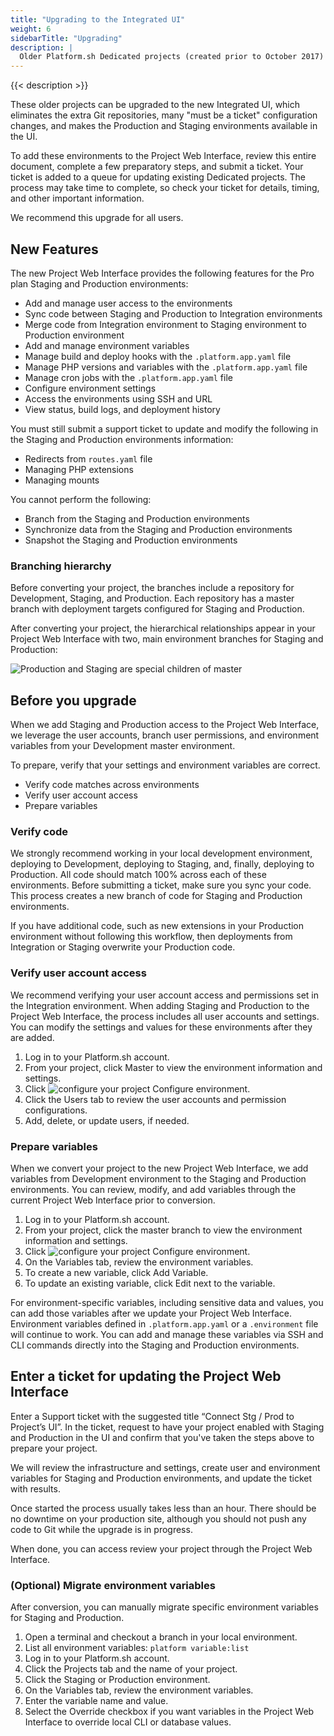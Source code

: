 ```yaml
---
title: "Upgrading to the Integrated UI"
weight: 6
sidebarTitle: "Upgrading"
description: |
  Older Platform.sh Dedicated projects (created prior to October 2017) used a separate Git repository for Production and Staging.  That also necessitated running most configuration changes through a ticket, and maintaining separate SSH credentials for each environment.
---
```


{{< description >}}

These older projects can be upgraded to the new Integrated UI, which eliminates the extra Git repositories, many "must be a ticket" configuration changes, and makes the Production and Staging environments available in the UI.

To add these environments to the Project Web Interface, review this entire document, complete a few preparatory steps, and submit a ticket. Your ticket is added to a queue for updating existing Dedicated projects.  The process may take time to complete, so check your ticket for details, timing, and other important information.

We recommend this upgrade for all users.

## New Features

The new Project Web Interface provides the following features for the Pro plan Staging and Production environments:

* Add and manage user access to the environments
* Sync code between Staging and Production to Integration environments
* Merge code from Integration environment to Staging environment to Production environment
* Add and manage environment variables
* Manage build and deploy hooks with the `.platform.app.yaml` file
* Manage PHP versions and variables with the `.platform.app.yaml` file
* Manage cron jobs with the `.platform.app.yaml` file
* Configure environment settings
* Access the environments using SSH and URL
* View status, build logs, and deployment history

You must still submit a support ticket to update and modify the following in the Staging and Production environments information:

* Redirects from `routes.yaml` file
* Managing PHP extensions
* Managing mounts

You cannot perform the following:

* Branch from the Staging and Production environments
* Synchronize data from the Staging and Production environments
* Snapshot the Staging and Production environments

### Branching hierarchy

Before converting your project, the branches include a repository for Development, Staging, and Production. Each repository has a master branch with deployment targets configured for Staging and Production.

After converting your project, the hierarchical relationships appear in your Project Web Interface with two, main environment branches for Staging and Production:

![Production and Staging are special children of master](/images/dedicated/wings-branches.png "0.3")

## Before you upgrade

When we add Staging and Production access to the Project Web Interface, we leverage the user accounts, branch user permissions, and environment variables from your Development master environment.

To prepare, verify that your settings and environment variables are correct.

* Verify code matches across environments
* Verify user account access
* Prepare variables

### Verify code

We strongly recommend working in your local development environment, deploying to Development, deploying to Staging, and, finally, deploying to Production. All code should match 100% across each of these environments. Before submitting a ticket, make sure you sync your code. This process creates a new branch of code for Staging and Production environments.

If you have additional code, such as new extensions in your Production environment without following this workflow, then deployments from Integration or Staging overwrite your Production code.

### Verify user account access

We recommend verifying your user account access and permissions set in the Integration environment. When adding Staging and Production to the Project Web Interface, the process includes all user accounts and settings. You can modify the settings and values for these environments after they are added.

1. Log in to your Platform.sh account.
2. From your project, click Master to view the environment information and settings.
3. Click ![configure your project](/images/dedicated/edit-project-gear.png "0.01-inline") Configure environment.
4. Click the Users tab to review the user accounts and permission configurations.
5. Add, delete, or update users, if needed.

### Prepare variables

When we convert your project to the new Project Web Interface, we add variables from Development environment to the Staging and Production environments. You can review, modify, and add variables through the current Project Web Interface prior to conversion.

1. Log in to your Platform.sh account.
2. From your project, click the master branch to view the environment information and settings.
3. Click ![configure your project](/images/dedicated/edit-project-gear.png "0.01-inline") Configure environment.
4. On the Variables tab, review the environment variables.
5. To create a new variable, click Add Variable.
6. To update an existing variable, click Edit next to the variable.

For environment-specific variables, including sensitive data and values, you can add those variables after we update your Project Web Interface. Environment variables defined in `.platform.app.yaml` or a `.environment` file will continue to work. You can add and manage these variables via SSH and CLI commands directly into the Staging and Production environments.

## Enter a ticket for updating the Project Web Interface

Enter a Support ticket with the suggested title “Connect Stg / Prod to Project’s UI”. In the ticket, request to have your project enabled with Staging and Production in the UI and confirm that you've taken the steps above to prepare your project.

We will review the infrastructure and settings, create user and environment variables for Staging and Production environments, and update the ticket with results.

Once started the process usually takes less than an hour.  There should be no downtime on your production site, although you should not push any code to Git while the upgrade is in progress.

When done, you can access review your project through the Project Web Interface.

### (Optional) Migrate environment variables

After conversion, you can manually migrate specific environment variables for Staging and Production.

1. Open a terminal and checkout a branch in your local environment.
2. List all environment variables: `platform variable:list`
3. Log in to your Platform.sh account.
4. Click the Projects tab and the name of your project.
5. Click the Staging or Production environment.
6. On the Variables tab, review the environment variables.
7. Enter the variable name and value.
8. Select the Override checkbox if you want variables in the Project Web Interface to override local CLI or database values.
